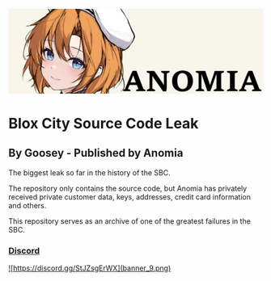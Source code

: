 ![Anomia](banner_6.png)

# Blox City Source Code Leak
## By Goosey - Published by Anomia

The biggest leak so far in the history of the SBC.

The repository only contains the source code, but Anomia has privately received private customer data, keys, addresses, credit card information and others.

This repository serves as an archive of one of the greatest failures in the SBC.


### <a href="https://discord.gg/StJZsgErWX">Discord</a>
<a href="https://discord.gg/StJZsgErWX">![https://discord.gg/StJZsgErWX](banner_9.png)</a>